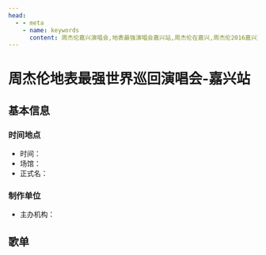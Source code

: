```yaml
---
head:
  - - meta
    - name: keywords
      content: 周杰伦嘉兴演唱会,地表最强演唱会嘉兴站,周杰伦在嘉兴,周杰伦2016嘉兴演唱会
---
```


# 周杰伦地表最强世界巡回演唱会-嘉兴站

## 基本信息

### 时间地点
- 时间：
- 场馆：
- 正式名：

### 制作单位
- 主办机构：

## 歌单